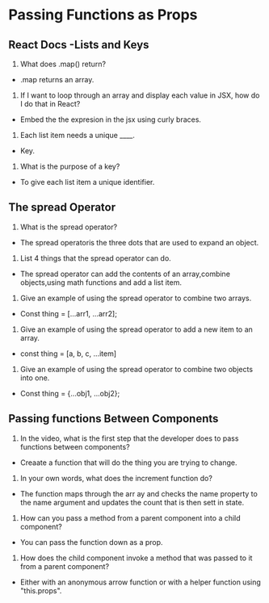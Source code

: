 # Passing Functions as Props

## React Docs -Lists and Keys

1. What does .map() return?

- .map returns an array.

1. If I want to loop through an array and display each value in JSX, how do I do that in React?

- Embed the the expresion in the jsx using curly braces.

1. Each list item needs a unique ____.

- Key.

1. What is the purpose of a key?

- To give each list item a unique identifier.

## The spread Operator

1. What is the spread operator?

- The spread operatoris the three dots that are used to expand an object.

1. List 4 things that the spread operator can do.

- The spread operator can add the contents of an array,combine objects,using math functions and add a list item.

1. Give an example of using the spread operator to combine two arrays.

- Const thing = [...arr1, ...arr2];

1. Give an example of using the spread operator to add a new item to an array.

- const thing = [a, b, c, ...item]

1. Give an example of using the spread operator to combine two objects into one.

- Const thing = {...obj1, ...obj2};

## Passing functions Between Components

1. In the video, what is the first step that the developer does to pass functions between components?

- Creaate a function that will do the thing you are trying to change.

1. In your own words, what does the increment function do?

- The function maps through the arr ay and checks the name property to the name argument and updates the count that is then sett in state.

1. How can you pass a method from a parent component into a child component?

- You can pass the function down as a prop.

1. How does the child component invoke a method that was passed to it from a parent component?

- Either with an anonymous arrow function or with a helper function using "this.props".
